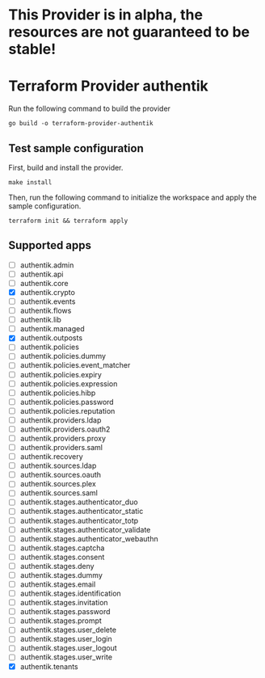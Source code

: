 # This Provider is in alpha, the resources are not guaranteed to be stable!

# Terraform Provider authentik

Run the following command to build the provider

```shell
go build -o terraform-provider-authentik
```

## Test sample configuration

First, build and install the provider.

```shell
make install
```

Then, run the following command to initialize the workspace and apply the sample configuration.

```shell
terraform init && terraform apply
```

## Supported apps

- [ ] authentik.admin
- [ ] authentik.api
- [ ] authentik.core
- [x] authentik.crypto
- [ ] authentik.events
- [ ] authentik.flows
- [ ] authentik.lib
- [ ] authentik.managed
- [x] authentik.outposts
- [ ] authentik.policies
- [ ] authentik.policies.dummy
- [ ] authentik.policies.event_matcher
- [ ] authentik.policies.expiry
- [ ] authentik.policies.expression
- [ ] authentik.policies.hibp
- [ ] authentik.policies.password
- [ ] authentik.policies.reputation
- [ ] authentik.providers.ldap
- [ ] authentik.providers.oauth2
- [ ] authentik.providers.proxy
- [ ] authentik.providers.saml
- [ ] authentik.recovery
- [ ] authentik.sources.ldap
- [ ] authentik.sources.oauth
- [ ] authentik.sources.plex
- [ ] authentik.sources.saml
- [ ] authentik.stages.authenticator_duo
- [ ] authentik.stages.authenticator_static
- [ ] authentik.stages.authenticator_totp
- [ ] authentik.stages.authenticator_validate
- [ ] authentik.stages.authenticator_webauthn
- [ ] authentik.stages.captcha
- [ ] authentik.stages.consent
- [ ] authentik.stages.deny
- [ ] authentik.stages.dummy
- [ ] authentik.stages.email
- [ ] authentik.stages.identification
- [ ] authentik.stages.invitation
- [ ] authentik.stages.password
- [ ] authentik.stages.prompt
- [ ] authentik.stages.user_delete
- [ ] authentik.stages.user_login
- [ ] authentik.stages.user_logout
- [ ] authentik.stages.user_write
- [x] authentik.tenants
